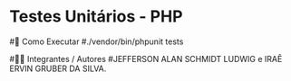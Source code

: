 # Testes Unitários - PHP  
#🚀 Como Executar
#./vendor/bin/phpunit tests

#👨‍💻 Integrantes / Autores 
#JEFFERSON ALAN SCHMIDT LUDWIG e IRAÊ ERVIN GRUBER DA SILVA.
